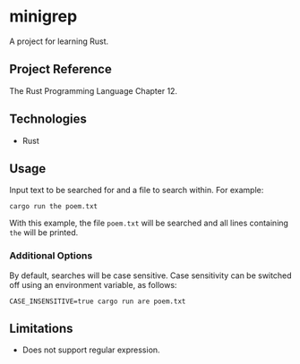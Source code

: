 # minigrep

A project for learning Rust.

## Project Reference

The Rust Programming Language Chapter 12.

## Technologies

* Rust

## Usage

Input text to be searched for and a file to search within. For example:

```cargo run the poem.txt```

With this example, the file ```poem.txt``` will be searched and all lines containing ```the``` will be printed.

### Additional Options

By default, searches will be case sensitive. Case sensitivity can be switched off using an environment variable, as follows:

```CASE_INSENSITIVE=true cargo run are poem.txt```

## Limitations

* Does not support regular expression.


